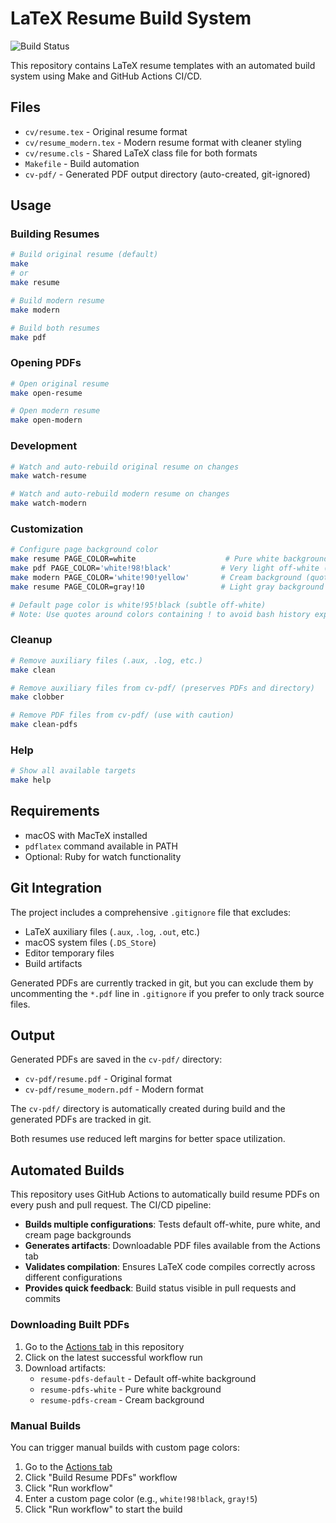 # LaTeX Resume Build System

![Build Status](https://github.com/sunhick/resume/workflows/Build%20Resume%20PDFs/badge.svg)

This repository contains LaTeX resume templates with an automated build system using Make and GitHub Actions CI/CD.

## Files

- `cv/resume.tex` - Original resume format
- `cv/resume_modern.tex` - Modern resume format with cleaner styling
- `cv/resume.cls` - Shared LaTeX class file for both formats
- `Makefile` - Build automation
- `cv-pdf/` - Generated PDF output directory (auto-created, git-ignored)

## Usage

### Building Resumes

```bash
# Build original resume (default)
make
# or
make resume

# Build modern resume
make modern

# Build both resumes
make pdf
```

### Opening PDFs

```bash
# Open original resume
make open-resume

# Open modern resume
make open-modern
```

### Development

```bash
# Watch and auto-rebuild original resume on changes
make watch-resume

# Watch and auto-rebuild modern resume on changes
make watch-modern
```

### Customization

```bash
# Configure page background color
make resume PAGE_COLOR=white                    # Pure white background
make pdf PAGE_COLOR='white!98!black'           # Very light off-white (quoted)
make modern PAGE_COLOR='white!90!yellow'       # Cream background (quoted)
make resume PAGE_COLOR=gray!10                 # Light gray background

# Default page color is white!95!black (subtle off-white)
# Note: Use quotes around colors containing ! to avoid bash history expansion
```

### Cleanup

```bash
# Remove auxiliary files (.aux, .log, etc.)
make clean

# Remove auxiliary files from cv-pdf/ (preserves PDFs and directory)
make clobber

# Remove PDF files from cv-pdf/ (use with caution)
make clean-pdfs
```

### Help

```bash
# Show all available targets
make help
```

## Requirements

- macOS with MacTeX installed
- `pdflatex` command available in PATH
- Optional: Ruby for watch functionality

## Git Integration

The project includes a comprehensive `.gitignore` file that excludes:
- LaTeX auxiliary files (`.aux`, `.log`, `.out`, etc.)
- macOS system files (`.DS_Store`)
- Editor temporary files
- Build artifacts

Generated PDFs are currently tracked in git, but you can exclude them by uncommenting the `*.pdf` line in `.gitignore` if you prefer to only track source files.

## Output

Generated PDFs are saved in the `cv-pdf/` directory:
- `cv-pdf/resume.pdf` - Original format
- `cv-pdf/resume_modern.pdf` - Modern format

The `cv-pdf/` directory is automatically created during build and the generated PDFs are tracked in git.

Both resumes use reduced left margins for better space utilization.

## Automated Builds

This repository uses GitHub Actions to automatically build resume PDFs on every push and pull request. The CI/CD pipeline:

- **Builds multiple configurations**: Tests default off-white, pure white, and cream page backgrounds
- **Generates artifacts**: Downloadable PDF files available from the Actions tab
- **Validates compilation**: Ensures LaTeX code compiles correctly across different configurations
- **Provides quick feedback**: Build status visible in pull requests and commits

### Downloading Built PDFs

1. Go to the [Actions tab](../../actions) in this repository
2. Click on the latest successful workflow run
3. Download artifacts:
   - `resume-pdfs-default` - Default off-white background
   - `resume-pdfs-white` - Pure white background
   - `resume-pdfs-cream` - Cream background

### Manual Builds

You can trigger manual builds with custom page colors:

1. Go to the [Actions tab](../../actions)
2. Click "Build Resume PDFs" workflow
3. Click "Run workflow"
4. Enter a custom page color (e.g., `white!98!black`, `gray!5`)
5. Click "Run workflow" to start the build
